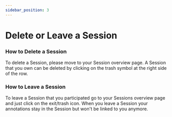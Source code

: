 ```yaml
---
sidebar_position: 3
---
```


# Delete or Leave a Session

### How to Delete a Session
To delete a Session, please move to your Session overview page. A Session that you own can be deleted by clicking on the trash symbol at the right side of the row.

### How to Leave a Session
To leave a Session that you participated go to your Sessions overview page and just click on the exit/trash icon. When you leave a Session your annotations stay in the Session but won't be linked to you anymore.
